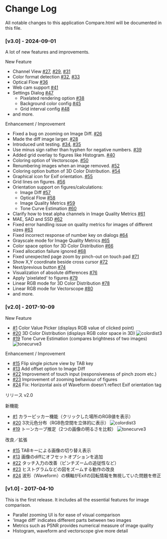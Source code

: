 # Change Log

All notable changes to this application Compare.html will be documented in this file.

### [v3.0] - 2024-09-01

A lot of new features and improvements.

New Feature
- Channel View [#27](https://github.com/tshino/compare/issues/27), [#29](https://github.com/tshino/compare/issues/29), [#31](https://github.com/tshino/compare/issues/31)
- Color format detection [#32](https://github.com/tshino/compare/issues/32), [#33](https://github.com/tshino/compare/issues/33)
- Optical Flow [#36](https://github.com/tshino/compare/issues/36)
- Web cam support [#41](https://github.com/tshino/compare/issues/41)
- Settings Dialog [#47](https://github.com/tshino/compare/issues/47)
    - Pixelated rendering option [#38](https://github.com/tshino/compare/issues/38)
    - Background color config [#45](https://github.com/tshino/compare/issues/45)
    - Grid interval config [#48](https://github.com/tshino/compare/issues/48)
- and more.

Enhancement / Improvement
- Fixed a bug on zooming on Image Diff. [#26](https://github.com/tshino/compare/issues/26)
- Made the diff image larger. [#28](https://github.com/tshino/compare/issues/28)
- Introduced unit testing. [#34](https://github.com/tshino/compare/issues/34), [#35](https://github.com/tshino/compare/issues/35)
- Use minus sign rather than hyphen for negative numbers. [#39](https://github.com/tshino/compare/issues/39)
- Added grid overlay to figures like Histogram. [#40](https://github.com/tshino/compare/issues/40)
- Coloring option of Vectorscope. [#50](https://github.com/tshino/compare/issues/50)
- Renumbering images when an image removed. [#52](https://github.com/tshino/compare/issues/52)
- Coloring option button of 3D Color Distribution. [#54](https://github.com/tshino/compare/issues/54)
- Graphical icon for Exif orientation. [#55](https://github.com/tshino/compare/issues/55)
- Grid lines on figures. [#56](https://github.com/tshino/compare/issues/56)
- Orientation support on figures/calculations:
    - Image Diff [#57](https://github.com/tshino/compare/issues/57)
    - Optical Flow [#58](https://github.com/tshino/compare/issues/58)
    - Image Quality Metrics [#59](https://github.com/tshino/compare/issues/59)
    - Tone Curve Estimation [#60](https://github.com/tshino/compare/issues/60)
- Clarify how to treat alpha channels in Image Quality Metrics [#61](https://github.com/tshino/compare/issues/61)
- MAE, SAD and SSD [#62](https://github.com/tshino/compare/issues/62)
- Fixed error handling issue on quality metrics for images of different sizes [#63](https://github.com/tshino/compare/issues/63)
- Fixed incorrect response of number key on dialogs [#64](https://github.com/tshino/compare/issues/64)
- Grayscale mode for Image Quality Metrics [#65](https://github.com/tshino/compare/issues/65)
- Color space option for 3D Color Distribution [#66](https://github.com/tshino/compare/issues/66)
- Fixed allocation failure ignored [#68](https://github.com/tshino/compare/issues/68)
- Fixed unexpected page zoom by pinch-out on touch pad [#71](https://github.com/tshino/compare/issues/71)
- Show X,Y coordinate beside cross cursor [#72](https://github.com/tshino/compare/issues/72)
- Next/previous button [#74](https://github.com/tshino/compare/issues/74)
- Visualization of absolute differences [#76](https://github.com/tshino/compare/issues/76)
- Apply 'pixelated' to figures [#79](https://github.com/tshino/compare/issues/79)
- Linear RGB mode for 3D Color Distribution [#78](https://github.com/tshino/compare/issues/78)
- Linear RGB mode for Vectorscope [#80](https://github.com/tshino/compare/issues/80)
- and more.


### [v2.0] - 2017-10-09

New Feature
- [#1](https://github.com/tshino/compare/issues/1) Color Value Picker (displays RGB value of clicked point)
- [#20](https://github.com/tshino/compare/issues/20) 3D Color Distribution (displays RGB color space in 3D)
  ![colordist3](https://user-images.githubusercontent.com/732920/31325439-23000954-acf8-11e7-930e-7f0d0c6b108a.png)
- [#19](https://github.com/tshino/compare/issues/19) Tone Curve Estimation (compares brightness of two images)
  ![tonecurve3](https://user-images.githubusercontent.com/732920/31325490-b713b80c-acf8-11e7-9dea-a471340d565a.png)

Enhancement / Improvement
- [#15](https://github.com/tshino/compare/issues/15) Flip single picture view by TAB key
- [#13](https://github.com/tshino/compare/issues/13) Add offset option to Image Diff
- [#22](https://github.com/tshino/compare/issues/22) Improvement of touch input (responsiveness of pinch zoom etc.)
- [#23](https://github.com/tshino/compare/issues/23) Improvement of zooming behaviour of figures
- [#24](https://github.com/tshino/compare/issues/24) Fix: Horizontal axis of Waveform doesn't reflect Exif orientation tag

リリース v2.0

新機能
- [#1](https://github.com/tshino/compare/issues/1) カラーピッカー機能（クリックした場所のRGB値を表示）
- [#20](https://github.com/tshino/compare/issues/20) 3次元色分布（RGB色空間を立体的に表示）
  ![colordist3](https://user-images.githubusercontent.com/732920/31325439-23000954-acf8-11e7-930e-7f0d0c6b108a.png)
- [#19](https://github.com/tshino/compare/issues/19) トーンカーブ推定（2つの画像の明るさを比較）
  ![tonecurve3](https://user-images.githubusercontent.com/732920/31325490-b713b80c-acf8-11e7-9dea-a471340d565a.png)

改良／拡張
- [#15](https://github.com/tshino/compare/issues/15) TABキーによる画像の切り替え表示
- [#13](https://github.com/tshino/compare/issues/13) 画像のdiffにオフセットオプションを追加
- [#22](https://github.com/tshino/compare/issues/22) タッチ入力の改善（ピンチズームの追従性など）
- [#23](https://github.com/tshino/compare/issues/23) ヒストグラムなどの図をズームする動作の改良
- [#24](https://github.com/tshino/compare/issues/24) 波形（Waveform）の横軸がExifの回転情報を無視していた問題を修正


### [v1.0] - 2017-04-10

This is the first release.
It includes all the essential features for image comparison.

- Parallel zooming UI is for ease of visual comparison
- 'Image diff' indicates different parts between two images
- Metrics such as PSNR provides numerical measure of image quality
- Histogram, waveform and vectorscope give more detail
